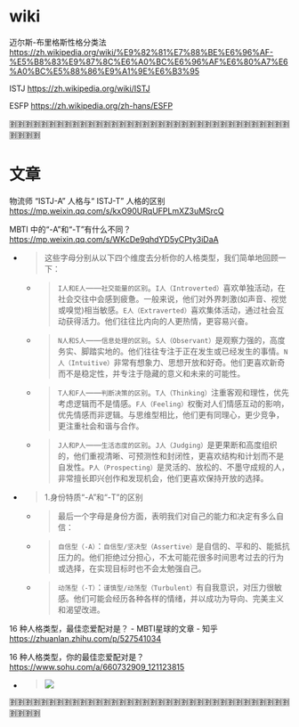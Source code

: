 
# wiki

迈尔斯-布里格斯性格分类法 https://zh.wikipedia.org/wiki/%E9%82%81%E7%88%BE%E6%96%AF-%E5%B8%83%E9%87%8C%E6%A0%BC%E6%96%AF%E6%80%A7%E6%A0%BC%E5%88%86%E9%A1%9E%E6%B3%95

ISTJ https://zh.wikipedia.org/wiki/ISTJ

ESFP https://zh.wikipedia.org/zh-hans/ESFP

:u5272::u5272::u5272::u5272::u5272::u5272::u5272::u5272::u5272::u5272::u5272::u5272::u5272::u5272::u5272::u5272::u5272::u5272::u5272::u5272::u5272::u5272::u5272::u5272::u5272::u5272::u5272::u5272::u5272::u5272::u5272::u5272::u5272::u5272::u5272::u5272::u5272::u5272::u5272::u5272:

# 文章

物流师 “ISTJ-A” 人格与“ ISTJ-T” 人格的区别 https://mp.weixin.qq.com/s/kxO90URqUFPLmXZ3uMSrcQ

MBTI 中的“-A”和“-T”有什么不同？ https://mp.weixin.qq.com/s/WKcDe9qhdYD5yCPty3iDaA
- > 这些字母分别从以下四个维度去分析你的人格类型，我们简单地回顾一下：
  * > `I人和E人`——`社交能量的区别`。`I人（Introverted）`喜欢单独活动，在社会交往中会感到疲惫。一般来说，他们对外界刺激(如声音、视觉或嗅觉)相当敏感。`E人（Extraverted）`喜欢集体活动，通过社会互动获得活力。他们往往比内向的人更热情，更容易兴奋。
  * > `N人和S人`——`信息处理的区别`。`S人（Observant）`是观察力强的，高度务实、脚踏实地的。他们往往专注于正在发生或已经发生的事情。`N人（Intuitive）`非常有想象力、思想开放和好奇。他们更喜欢新奇而不是稳定性，并专注于隐藏的意义和未来的可能性。
  * > `T人和F人`——`判断决策的区别`。`T人（Thinking）`注重客观和理性，优先考虑逻辑而不是情感。`F人（Feeling）`权衡对人们情感互动的影响，优先情感而非逻辑。与思维型相比，他们更有同理心，更少竞争，更注重社会和谐与合作。
  * > `J人和P人`——`生活态度的区别`。`J人（Judging）`是更果断和高度组织的，他们重视清晰、可预测性和封闭性，更喜欢结构和计划而不是自发性。`P人（Prospecting）`是灵活的、放松的、不墨守成规的人，非常擅长即兴创作和发现机会，他们更喜欢保持开放的选择。
- > 1.身份特质“-A”和“-T”的区别
  * > 最后一个字母是身份方面，表明我们对自己的能力和决定有多么自信：
  * > `自信型（-A）`：`自信型/坚决型（Assertive）`是自信的、平和的、能抵抗压力的。他们拒绝过分担心，不太可能花很多时间思考过去的行为或选择，在实现目标时也不会太勉强自己。
  * > `动荡型（-T）`：`谨慎型/动荡型（Turbulent）`有自我意识，对压力很敏感。他们可能会经历各种各样的情绪，并以成功为导向、完美主义和渴望改进。

16 种人格类型，最佳恋爱配对是？ - MBTI星球的文章 - 知乎 https://zhuanlan.zhihu.com/p/527541034

16 种人格类型，你的最佳恋爱配对是？  https://www.sohu.com/a/660732909_121123815
- > ![](https://p1.itc.cn/q_70/images03/20230329/400a67cac06349dea2921a768894250b.png)

:u5272::u5272::u5272::u5272::u5272::u5272::u5272::u5272::u5272::u5272::u5272::u5272::u5272::u5272::u5272::u5272::u5272::u5272::u5272::u5272::u5272::u5272::u5272::u5272::u5272::u5272::u5272::u5272::u5272::u5272::u5272::u5272::u5272::u5272::u5272::u5272::u5272::u5272::u5272::u5272:
